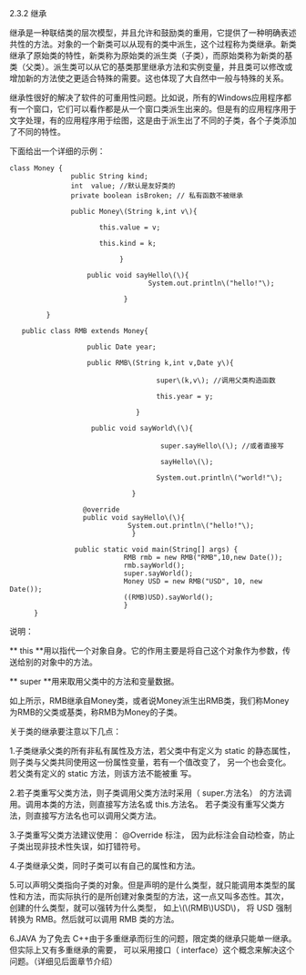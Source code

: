 2.3.2 继承

继承是一种联结类的层次模型，并且允许和鼓励类的重用，它提供了一种明确表述共性的方法。对象的一个新类可以从现有的类中派生，这个过程称为类继承。新类继承了原始类的特性，新类称为原始类的派生类（子类），而原始类称为新类的基类（父类）。派生类可以从它的基类那里继承方法和实例变量，并且类可以修改或增加新的方法使之更适合特殊的需要。这也体现了大自然中一般与特殊的关系。

继承性很好的解决了软件的可重用性问题。比如说，所有的Windows应用程序都有一个窗口，它们可以看作都是从一个窗口类派生出来的。但是有的应用程序用于文字处理，有的应用程序用于绘图，这是由于派生出了不同的子类，各个子类添加了不同的特性。

下面给出一个详细的示例：

```
class Money {
               public String kind;
               int  value; //默认是友好类的
               private boolean isBroken; // 私有函数不被继承

               public Money\(String k,int v\){

                      this.value = v;

                      this.kind = k;

                           }

                   public void sayHello\(\){
                                  System.out.println\("hello!"\);

                            }

         }
```

```
   public class RMB extends Money{

                   public Date year;

                   public RMB\(String k,int v,Date y\){

                                    super\(k,v\); //调用父类构造函数

                                    this.year = y;

                               }

                    public void sayWorld\(\){

                                     super.sayHello\(\); //或者直接写

                                     sayHello\(\);

                                    System.out.println\("world!"\);

                              } 

                  @override
                  public void sayHello\(\){
                             System.out.println\("hello!"\);
                              }

                public static void main(String[] args) {
                            RMB rmb = new RMB("RMB",10,new Date());
                            rmb.sayWorld();
                            super.sayWorld();
                            Money USD = new RMB("USD", 10, new Date());
                            ((RMB)USD).sayWorld();
                            }
      }
```

说明：

** this **用以指代一个对象自身。它的作用主要是将自己这个对象作为参数，传送给别的对象中的方法。

** super  **用来取用父类中的方法和变量数据。

如上所示，RMB继承自Money类，或者说Money派生出RMB类，我们称Money为RMB的父类或基类，称RMB为Money的子类。

关于类的继承要注意以下几点：

1.子类继承父类的所有非私有属性及方法，若父类中有定义为 static 的静态属性，则子类与父类共同使用这一份属性变量，若有一个值改变了，  另一个也会变化。若父类有定义的 static 方法，则该方法不能被重 写。

2.若子类重写父类方法，则子类调用父类方法时采用（ super.方法名） 的方法调用。调用本类的方法，则直接写方法名或 this.方法名。 若子类没有重写父类方法，则直接写方法名也可以调用父类方法。

3.子类重写父类方法建议使用： @Override 标注， 因为此标注会自动检查，防止子类出现非技术性失误，如打错符号。

4.子类继承父类，同时子类可以有自己的属性和方法。

5.可以声明父类指向子类的对象。但是声明的是什么类型，就只能调用本类型的属性和方法，而实际执行的是所创建对象类型的方法，这一点又叫多态性。其次， 创建的什么类型，就可以强转为什么类型， 如上\\(\\(RMB\\)USD\\)， 将 USD 强制转换为 RMB。然后就可以调用 RMB 类的方法。

6.JAVA 为了免去 C++由于多重继承而衍生的问题，限定类的继承只能单一继承。但实际上又有多重继承的需要， 可以采用接口（ interface）这个概念来解决这个问题。（详细见后面章节介绍）

